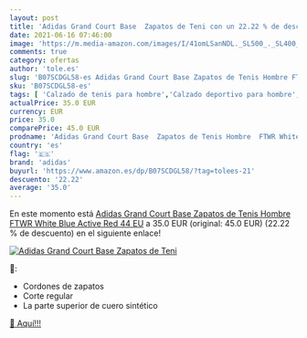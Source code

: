 ```yaml
---
layout: post
title: 'Adidas Grand Court Base  Zapatos de Teni con un 22.22 % de descuento'
date: 2021-06-16 07:46:00
image: 'https://m.media-amazon.com/images/I/41omLSanNDL._SL500_._SL400_.jpg'
comments: true
category: ofertas
author: 'tole.es'
slug: 'B07SCDGL58-es Adidas Grand Court Base Zapatos de Tenis Hombre FTWR White...'
sku: 'B07SCDGL58-es'
tags: [ 'Calzado de tenis para hombre','Calzado deportivo para hombre','Zapatillas casual para hombre','Zapatillas y calzado deportivo para hombre','Zapatos','Zapatos para hombre','Zapatos y complementos','adidas','zapatos', ]
actualPrice: 35.0 EUR
currency: EUR
price: 35.0
comparePrice: 45.0 EUR
prodname: 'Adidas Grand Court Base  Zapatos de Tenis Hombre  FTWR White Blue Active Red  44 EU'
country: 'es'
flag: '🇪🇸'
brand: 'adidas'
buyurl: 'https://www.amazon.es/dp/B07SCDGL58/?tag=tolees-21'
descuento: '22.22'
average: '35.0'
---
```


En este momento está [Adidas Grand Court Base  Zapatos de Tenis Hombre  FTWR White Blue Active Red  44 EU](https://www.amazon.es/dp/B07SCDGL58/?tag=tolees-21) a 35.0 EUR (original: 45.0 EUR) (22.22 %  de descuento) en el siguiente enlace!

[![Adidas Grand Court Base  Zapatos de Teni](https://m.media-amazon.com/images/I/41omLSanNDL._SL500_._SL400_.jpg)](https://www.amazon.es/dp/B07SCDGL58/?tag=tolees-21)

🔎:

- Cordones de zapatos
- Corte regular
- La parte superior de cuero sintético

[🛒 Aquí!!!](https://www.amazon.es/dp/B07SCDGL58/?tag=tolees-21)
